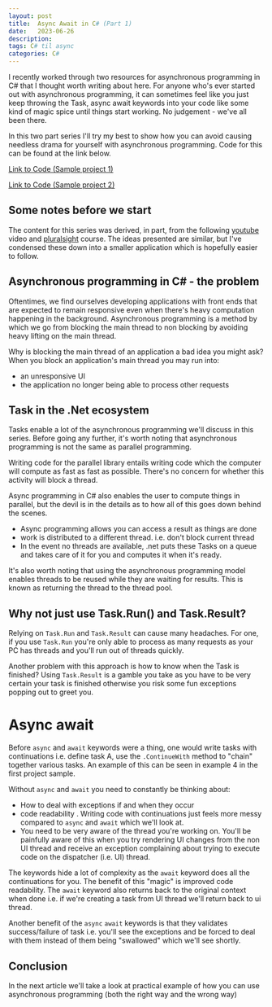 ```yaml
---
layout: post
title:  Async Await in C# (Part 1)
date:   2023-06-26
description: 
tags: C# til async
categories: C#
---
```


I recently worked through two resources for asynchronous programming in C# that I thought worth writing about here. For anyone who's ever started out with asynchronous programming, it can sometimes feel like you just keep throwing the Task, async await keywords into your code like some kind of magic spice until things start working. No judgement - we've all been there.

In this two part series I'll try my best to show how you can avoid causing needless drama for yourself with asynchronous programming. Code for this can be found at the link below.

<a class="btn btn-dark" href="https://github.com/thatstatsguy/til/tree/main/AsyncAwaitWalkThrough" role="button">Link to Code (Sample project 1)</a>

<a class="btn btn-dark" href="https://github.com/thatstatsguy/til/tree/main/Task%20Parallel%20Library/TPL" role="button">Link to Code (Sample project 2)</a>

## Some notes before we start
The content for this series was derived, in part, from the following [youtube](https://www.youtube.com/watch?v=n6kiJKr4_oA) video and [pluralsight](https://app.pluralsight.com/library/courses/getting-started-with-asynchronous-programming-dotnet/learning-check) course. The ideas presented are similar, but I've condensed these down into a smaller application which is hopefully easier to follow.

## Asynchronous programming in C# - the problem

Oftentimes, we find ourselves developing applications with front ends that are expected to remain responsive even when there's heavy computation happening in the background. Asynchronous programming is a method by which we go from blocking the main thread to non blocking by avoiding heavy lifting on the main thread.

Why is blocking the main thread of an application a bad idea you might ask? When you block an application's main thread you may run into:
- an unresponsive UI
- the application no longer being able to process other requests

## Task in the .Net ecosystem
Tasks enable a lot of the asynchronous programming we'll discuss in this series. Before going any further, it's worth noting that asynchronous programming is not the same as parallel programming.

Writing code for the parallel library entails writing code which the computer will compute as fast as fast as possible. There's no concern for whether this activity will block a thread.

Async programming in C# also enables the user to compute things in parallel, but the devil is in the details as to how all of this goes down behind the scenes.
- Async programming allows you can access a result as things are done
- work is distributed to a different thread. i.e. don't block current thread
- In the event no threads are available, .net puts these Tasks on a queue and takes care of it for you and computes it when it's ready.

It's also worth noting that using the asynchronous programming model enables threads to be reused while they are waiting for results. This is known as returning the thread to the thread pool.

## Why not just use Task.Run() and Task.Result?

Relying on `Task.Run` and `Task.Result` can cause many headaches. For one, if you use `Task.Run` you're only able to process as many requests as your PC has threads and you'll run out of threads quickly.

Another problem with this approach is how to know when the Task is finished? Using `Task.Result` is a gamble you take as you have to be very certain your task is finished otherwise you risk some fun exceptions popping out to greet you.

# Async await
Before `async` and `await` keywords were a thing, one would write tasks with continuations i.e. define task A, use the `.ContinueWith` method to "chain" together various tasks. An example of this can be seen in example 4 in the first project sample.

Without `async` and `await` you need to constantly be thinking about:
- How to deal with exceptions if and when they occur
- code readability . Writing code with continuations just feels more messy compared to `async` and `await` which we'll look at.
- You need to be very aware of the thread you're working on. You'll be painfully aware of this when you try rendering UI changes from the non UI thread and receive an exception complaining about trying to execute code on the dispatcher (i.e. UI) thread.

The keywords hide a lot of complexity  as the `await` keyword does all the continuations for you. The benefit of this "magic" is improved code readability. The `await` keyword also returns back to the original context when done i.e. if we're creating a task from UI thread we'll return back to ui thread.

Another benefit of the `async` `await` keywords is that they validates success/failure of task i.e. you'll see the exceptions and be forced to deal with them instead of them being "swallowed" which we'll see shortly.

## Conclusion 
In the next article we'll take a look at practical example of how you can use asynchronous programming (both the right way and the wrong way)